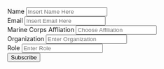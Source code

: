 
<script type="text/javascript">var submitted=false;</script>
<iframe name="hidden_iframe" id="hidden_iframe" style="display:none;" onload="if(submitted)  {window.location='/submission-success';}"></iframe>
<form action="https://docs.google.com/forms/u/1/d/e/1FAIpQLScw9uOE7U9vIqRaP4lu5-zeQfYGxs2uDhwnsY2ZC5VuE5DcdQ/formResponse" method="post" target="hidden_iframe" onsubmit="submitted=true;">
          <label>Name</label>
          <input name="entry.907047163" type="text" placeholder="Insert Name Here" />
          <br>
          <label>Email</label>
          <input name="entry.1312101970" type="email" placeholder="Insert Email Here"/>
          <br>
          <label>Marine Corps Affliation</label>
          <input name="entry.1521898974" type="affiliation" placeholder="Choose Affiliation"/>
          <br>
          <label>Organization</label>
          <input name="entry.1938542609" type="organization" placeholder="Enter Organization"/>
          <br>
          <label>Role</label>
          <input name="entry.1083838235" type="role" placeholder="Enter Role"/>
          <br>
          <input type="submit" value="Subscribe" />
</form>
